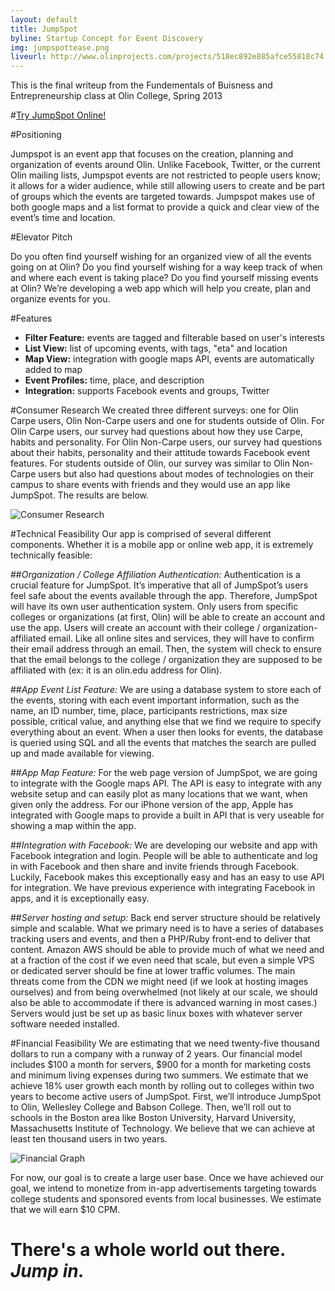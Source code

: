 ```yaml
---
layout: default
title: JumpSpot
byline: Startup Concept for Event Discovery
img: jumpspottease.png
liveurl: http://www.olinprojects.com/projects/518ec892e885afce55818c74
---
```

This is the final writeup from the Fundementals of Buisness and Entrepreneurship class at Olin College, Spring 2013 

#<a href="http://myapp.is/jumpspot">Try JumpSpot Online!</a>

#Positioning

Jumpspot is an event app that focuses on the creation, planning and organization of events around Olin. Unlike Facebook, Twitter, or the current Olin mailing lists, Jumpspot events are not restricted to people users know; it allows for a wider audience, while still allowing users to create and be part of groups which the events are targeted towards. Jumpspot makes use of both google maps and a list format to provide a quick and clear view of the event’s time and location. 

#Elevator Pitch

Do you often find yourself wishing for an organized view of all the events going on at Olin? Do you find yourself wishing for a way keep track of when and where each event is taking place? Do you find yourself missing events at Olin? We’re developing a web app which will help you create, plan and organize events for you.

#Features
<ul>
  <li><b>Filter Feature:</b>   events are tagged and filterable based on user's interests</li>
  <li><b>List View:</b>   list of upcoming events, with tags, "eta" and location</li>
  <li><b>Map View:</b>   integration with google maps API, events are automatically added to map</li>
  <li><b>Event Profiles:</b>  time, place, and description</li>
  <li><b>Integration:</b>   supports Facebook events and groups, Twitter</li>
</ul>

#Consumer Research
We created three different surveys: one for Olin Carpe users, Olin Non-Carpe users and one for students outside of Olin. For Olin Carpe users, our survey had questions about how they use Carpe, habits and personality. For Olin Non-Carpe users, our survey had questions about their habits, personality and their attitude towards Facebook event features. For students outside of Olin, our survey was similar to Olin Non-Carpe users but also had questions about modes of technologies on their campus to share events with friends and they would use an app like JumpSpot. The results are below.

<img src="http://i.imgur.com/yb9Q9r3.png" alt="Consumer Research" >

#Technical Feasibility
Our app is comprised of several different components. Whether it is a mobile app or online web app, it is extremely technically feasible:

##<i>Organization / College Affiliation Authentication:</i>
Authentication is a crucial feature for JumpSpot. It’s imperative that all of JumpSpot’s users feel safe about the events available through the app. Therefore, JumpSpot will have its own user authentication system. Only users from specific colleges or organizations (at first, Olin) will be able to create an account and use the app.
Users will create an account with their college / organization-affiliated email. Like all online sites and services, they will have to confirm their email address through an email. Then, the system will check to ensure that the email belongs to the college / organization they are supposed to be affiliated with (ex: it is an olin.edu address for Olin).

##<i>App Event List Feature:</i>
We are using a database system to store each of the events, storing with each event important information, such as the name, an ID number, time, place, participants restrictions, max size possible, critical value, and anything else that we find we require to specify everything about an event. When a user then looks for events, the database is queried using SQL and all the events that matches the search are pulled up and made available for viewing. 

##<i>App Map Feature:</i>
For the web page version of JumpSpot, we are going to integrate with the Google maps API. The API is easy to integrate with any website setup and can easily plot as many locations that we want, when given only the address. For our iPhone version of the app, Apple has integrated with Google maps to provide a built in API that is very useable for showing a map within the app.

##<i>Integration with Facebook:</i>
We are developing our website and app with Facebook integration and login. People will be able to authenticate and log in with Facebook and then share and invite friends through Facebook. Luckily, Facebook makes this exceptionally easy and has an easy to use API for integration. We have previous experience with integrating Facebook in apps, and it is exceptionally easy. 

##<i>Server hosting and setup:</i>
Back end server structure should be relatively simple and scalable. What we primary need is to have a series of databases tracking users and events, and then a PHP/Ruby front-end to deliver that content. Amazon AWS should be able to provide much of what we need and at a fraction of the cost if we even need that scale, but even a simple VPS or dedicated server should be fine at lower traffic volumes. The main threats come from the CDN we might need (if we look at hosting images ourselves) and from being overwhelmed (not likely at our scale, we should also be able to accommodate if there is advanced warning in most cases.) Servers would just be set up as basic linux boxes with whatever server software needed installed.

#Financial Feasibility
We are estimating that we need twenty-five thousand dollars to run a company with a runway of 2 years. Our financial model includes $100 a month for servers, $900 for a month for marketing costs and minimum living expenses during two summers. We estimate that we achieve 18% user growth each month by rolling out to colleges within two years to become active users of JumpSpot. First, we’ll introduce JumpSpot to Olin, Wellesley College and Babson College. Then, we’ll roll out to schools in the Boston area like Boston University, Harvard University, Massachusetts Institute of Technology. We believe that we can achieve at least ten thousand users in two years.

<img src="http://i.imgur.com/TCZHvTP.png" alt="Financial Graph" >

For now, our goal is to create a large user base. Once we have achieved our goal, we intend to monetize from in-app advertisements targeting towards college students and sponsored events from local businesses. We estimate that we will earn $10 CPM. 


# There's a whole world out there. <i> Jump in. </i>